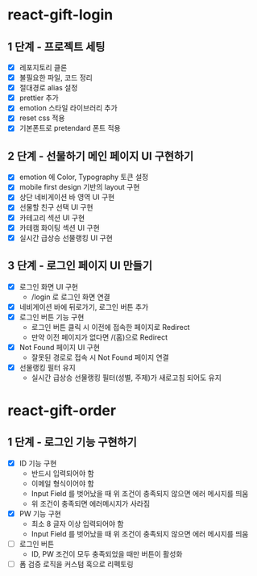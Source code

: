 # react-gift-login

## 1 단계 - 프로젝트 세팅

- [x] 레포지토리 클론
- [x] 불필요한 파일, 코드 정리
- [x] 절대경로 alias 설정
- [x] prettier 추가
- [x] emotion 스타일 라이브러리 추가
- [x] reset css 적용
- [x] 기본폰트로 pretendard 폰트 적용

## 2 단계 - 선물하기 메인 페이지 UI 구현하기

- [x] emotion 에 Color, Typography 토큰 설정
- [x] mobile first design 기반의 layout 구현
- [x] 상단 네비게이션 바 영역 UI 구현
- [x] 선물할 친구 선택 UI 구현
- [x] 카테고리 섹션 UI 구현
- [x] 카테캠 화이팅 섹션 UI 구현
- [x] 실시간 급상승 선물랭킹 UI 구현

## 3 단계 - 로그인 페이지 UI 만들기

- [x] 로그인 화면 UI 구현
  - /login 로 로그인 화면 연결
- [x] 네비게이션 바에 뒤로가기, 로그인 버튼 추가
- [x] 로그인 버튼 기능 구현
  - 로그인 버튼 클릭 시 이전에 접속한 페이지로 Redirect
  - 만약 이전 페이지가 없다면 /(홈)으로 Redirect
- [x] Not Found 페이지 UI 구현
  - 잘못된 경로로 접속 시 Not Found 페이지 연결
- [x] 선물랭킹 필터 유지
  - 실시간 급상승 선물랭킹 필터(성별, 주제)가 새로고침 되어도 유지

# react-gift-order

## 1 단계 - 로그인 기능 구현하기

- [x] ID 기능 구현
  - 반드시 입력되어야 함
  - 이메일 형식이어야 함
  - Input Field 를 벗어났을 때 위 조건이 충족되지 않으면 에러 메시지를 띄움
  - 위 조건이 충족되면 에러메시지가 사라짐
- [x] PW 기능 구현
  - 최소 8 글자 이상 입력되어야 함
  - Input Field 를 벗어났을 때 위 조건이 충족되지 않으면 에러 메시지를 띄움
- [ ] 로그인 버튼
  - ID, PW 조건이 모두 충족되었을 때만 버튼이 활성화
- [ ] 폼 검증 로직을 커스텀 훅으로 리펙토링
